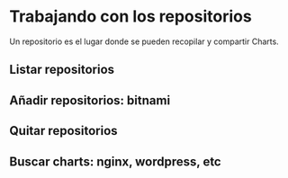 # Trabajando con los repositorios

Un repositorio es el lugar donde se pueden recopilar y compartir Charts. 

## Listar repositorios

## Añadir repositorios: bitnami

## Quitar repositorios 

## Buscar charts: nginx, wordpress, etc

